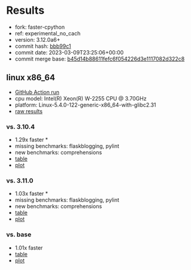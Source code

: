 # Results

- fork: faster-cpython
- ref: experimental_no_cach
- version: 3.12.0a6+
- commit hash: [bbb99c1](https://github.com/faster%2dcpython/cpython/commit/bbb99c1)
- commit date: 2023-03-09T23:25:06+00:00
- commit merge base: [b45d14b88611fefc6f054226d3e1117082d322c8](https://github.com/faster%2dcpython/cpython/commit/b45d14b88611fefc6f054226d3e1117082d322c8)

## linux x86_64

- [GitHub Action run](https://github.com/faster-cpython/benchmarking/actions/runs/4397571304)
- cpu model: Intel(R) Xeon(R) W-2255 CPU @ 3.70GHz
- platform: Linux-5.4.0-122-generic-x86_64-with-glibc2.31
- [raw results](bm-20230309-linux-x86_64-faster%252dcpython-experimental_no_cach-3.12.0a6%2B-bbb99c1.json)

### vs. 3.10.4

- 1.29x faster \*
- missing benchmarks: flaskblogging, pylint
- new benchmarks: comprehensions
- [table](bm-20230309-linux-x86_64-faster%252dcpython-experimental_no_cach-3.12.0a6%2B-bbb99c1-vs-3.10.4.md)
- [plot](bm-20230309-linux-x86_64-faster%252dcpython-experimental_no_cach-3.12.0a6%2B-bbb99c1-vs-3.10.4.png)

### vs. 3.11.0

- 1.03x faster \*
- missing benchmarks: flaskblogging, pylint
- new benchmarks: comprehensions
- [table](bm-20230309-linux-x86_64-faster%252dcpython-experimental_no_cach-3.12.0a6%2B-bbb99c1-vs-3.11.0.md)
- [plot](bm-20230309-linux-x86_64-faster%252dcpython-experimental_no_cach-3.12.0a6%2B-bbb99c1-vs-3.11.0.png)

### vs. base

- 1.01x faster
- [table](bm-20230309-linux-x86_64-faster%252dcpython-experimental_no_cach-3.12.0a6%2B-bbb99c1-vs-base.md)
- [plot](bm-20230309-linux-x86_64-faster%252dcpython-experimental_no_cach-3.12.0a6%2B-bbb99c1-vs-base.png)

